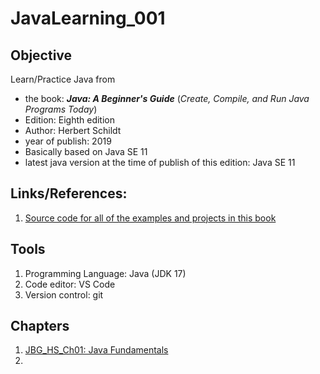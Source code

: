 # JavaLearning_001

## Objective

Learn/Practice Java from
- the book: ***Java: A Beginner's Guide*** (*Create, Compile, and Run Java Programs Today*)
- Edition: Eighth edition
- Author: Herbert Schildt
- year of publish: 2019
- Basically based on Java SE 11
- latest java version at the time of publish of this edition: Java SE 11

## Links/References:
1. [Source code for all of the examples and projects in this book](www.oraclepressbooks.com)

## Tools
1. Programming Language: Java (JDK 17)
2. Code editor: VS Code
3. Version control: git

## Chapters
1. [JBG_HS_Ch01: Java Fundamentals](./JBG_HS_Ch01/)
2. 